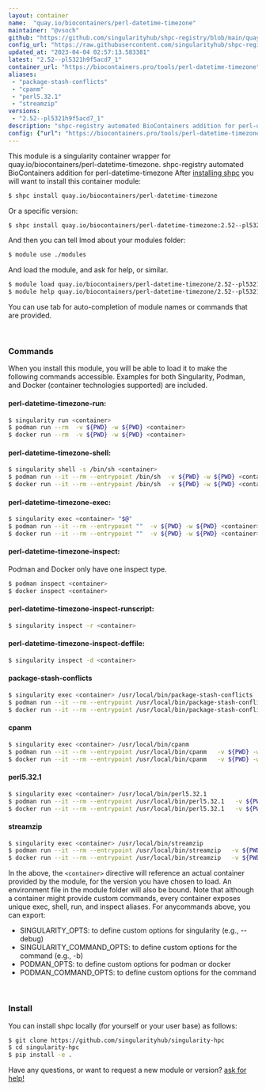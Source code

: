 ```yaml
---
layout: container
name:  "quay.io/biocontainers/perl-datetime-timezone"
maintainer: "@vsoch"
github: "https://github.com/singularityhub/shpc-registry/blob/main/quay.io/biocontainers/perl-datetime-timezone/container.yaml"
config_url: "https://raw.githubusercontent.com/singularityhub/shpc-registry/main/quay.io/biocontainers/perl-datetime-timezone/container.yaml"
updated_at: "2023-04-04 02:57:13.583381"
latest: "2.52--pl5321h9f5acd7_1"
container_url: "https://biocontainers.pro/tools/perl-datetime-timezone"
aliases:
 - "package-stash-conflicts"
 - "cpanm"
 - "perl5.32.1"
 - "streamzip"
versions:
 - "2.52--pl5321h9f5acd7_1"
description: "shpc-registry automated BioContainers addition for perl-datetime-timezone"
config: {"url": "https://biocontainers.pro/tools/perl-datetime-timezone", "maintainer": "@vsoch", "description": "shpc-registry automated BioContainers addition for perl-datetime-timezone", "latest": {"2.52--pl5321h9f5acd7_1": "sha256:44250df4536ca95e75d72ba44ae490fcfe3cda46339bbd80dbac8d237397ee34"}, "tags": {"2.52--pl5321h9f5acd7_1": "sha256:44250df4536ca95e75d72ba44ae490fcfe3cda46339bbd80dbac8d237397ee34"}, "docker": "quay.io/biocontainers/perl-datetime-timezone", "aliases": {"package-stash-conflicts": "/usr/local/bin/package-stash-conflicts", "cpanm": "/usr/local/bin/cpanm", "perl5.32.1": "/usr/local/bin/perl5.32.1", "streamzip": "/usr/local/bin/streamzip"}}
---
```


This module is a singularity container wrapper for quay.io/biocontainers/perl-datetime-timezone.
shpc-registry automated BioContainers addition for perl-datetime-timezone
After [installing shpc](#install) you will want to install this container module:


```bash
$ shpc install quay.io/biocontainers/perl-datetime-timezone
```

Or a specific version:

```bash
$ shpc install quay.io/biocontainers/perl-datetime-timezone:2.52--pl5321h9f5acd7_1
```

And then you can tell lmod about your modules folder:

```bash
$ module use ./modules
```

And load the module, and ask for help, or similar.

```bash
$ module load quay.io/biocontainers/perl-datetime-timezone/2.52--pl5321h9f5acd7_1
$ module help quay.io/biocontainers/perl-datetime-timezone/2.52--pl5321h9f5acd7_1
```

You can use tab for auto-completion of module names or commands that are provided.

<br>

### Commands

When you install this module, you will be able to load it to make the following commands accessible.
Examples for both Singularity, Podman, and Docker (container technologies supported) are included.

#### perl-datetime-timezone-run:

```bash
$ singularity run <container>
$ podman run --rm  -v ${PWD} -w ${PWD} <container>
$ docker run --rm  -v ${PWD} -w ${PWD} <container>
```

#### perl-datetime-timezone-shell:

```bash
$ singularity shell -s /bin/sh <container>
$ podman run --it --rm --entrypoint /bin/sh  -v ${PWD} -w ${PWD} <container>
$ docker run --it --rm --entrypoint /bin/sh  -v ${PWD} -w ${PWD} <container>
```

#### perl-datetime-timezone-exec:

```bash
$ singularity exec <container> "$@"
$ podman run --it --rm --entrypoint ""  -v ${PWD} -w ${PWD} <container> "$@"
$ docker run --it --rm --entrypoint ""  -v ${PWD} -w ${PWD} <container> "$@"
```

#### perl-datetime-timezone-inspect:

Podman and Docker only have one inspect type.

```bash
$ podman inspect <container>
$ docker inspect <container>
```

#### perl-datetime-timezone-inspect-runscript:

```bash
$ singularity inspect -r <container>
```

#### perl-datetime-timezone-inspect-deffile:

```bash
$ singularity inspect -d <container>
```


#### package-stash-conflicts

```bash
$ singularity exec <container> /usr/local/bin/package-stash-conflicts
$ podman run --it --rm --entrypoint /usr/local/bin/package-stash-conflicts   -v ${PWD} -w ${PWD} <container> -c " $@"
$ docker run --it --rm --entrypoint /usr/local/bin/package-stash-conflicts   -v ${PWD} -w ${PWD} <container> -c " $@"
```


#### cpanm

```bash
$ singularity exec <container> /usr/local/bin/cpanm
$ podman run --it --rm --entrypoint /usr/local/bin/cpanm   -v ${PWD} -w ${PWD} <container> -c " $@"
$ docker run --it --rm --entrypoint /usr/local/bin/cpanm   -v ${PWD} -w ${PWD} <container> -c " $@"
```


#### perl5.32.1

```bash
$ singularity exec <container> /usr/local/bin/perl5.32.1
$ podman run --it --rm --entrypoint /usr/local/bin/perl5.32.1   -v ${PWD} -w ${PWD} <container> -c " $@"
$ docker run --it --rm --entrypoint /usr/local/bin/perl5.32.1   -v ${PWD} -w ${PWD} <container> -c " $@"
```


#### streamzip

```bash
$ singularity exec <container> /usr/local/bin/streamzip
$ podman run --it --rm --entrypoint /usr/local/bin/streamzip   -v ${PWD} -w ${PWD} <container> -c " $@"
$ docker run --it --rm --entrypoint /usr/local/bin/streamzip   -v ${PWD} -w ${PWD} <container> -c " $@"
```



In the above, the `<container>` directive will reference an actual container provided
by the module, for the version you have chosen to load. An environment file in the
module folder will also be bound. Note that although a container
might provide custom commands, every container exposes unique exec, shell, run, and
inspect aliases. For anycommands above, you can export:

 - SINGULARITY_OPTS: to define custom options for singularity (e.g., --debug)
 - SINGULARITY_COMMAND_OPTS: to define custom options for the command (e.g., -b)
 - PODMAN_OPTS: to define custom options for podman or docker
 - PODMAN_COMMAND_OPTS: to define custom options for the command

<br>

### Install

You can install shpc locally (for yourself or your user base) as follows:

```bash
$ git clone https://github.com/singularityhub/singularity-hpc
$ cd singularity-hpc
$ pip install -e .
```

Have any questions, or want to request a new module or version? [ask for help!](https://github.com/singularityhub/singularity-hpc/issues)